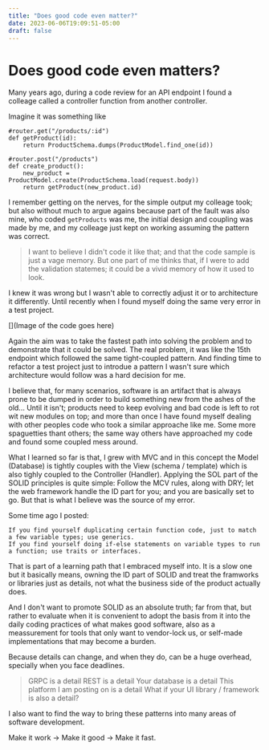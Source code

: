```yaml
---
title: "Does good code even matter?"
date: 2023-06-06T19:09:51-05:00
draft: false
---
```


# Does good code even matters?

Many years ago, during a code review for an API endpoint I found a colleage called a controller function from another
controller.

Imagine it was something like

```
#router.get("/products/:id")
def getProduct(id):
    return ProductSchema.dumps(ProductModel.find_one(id))

#router.post("/products")
def create_product():
    new_product = ProductModel.create(ProductSchema.load(request.body))
    return getProduct(new_product.id)
```

I remember getting on the nerves, for the simple output my colleage took; but also without much to argue agains because
part of the fault was also mine, who coded `getProducts` was me, the initial design and coupling was made by me,
and my colleage just kept on working assuming the pattern was correct.

> I want to believe I didn't code it like that; and that the code sample is just a vage memory.
> But one part of me thinks that, if I were to add the validation statemes; it could be a vivid memory of how it used to look.

I knew it was wrong but I wasn't able to correctly adjust it or to architecture it differently. Until recently when I
found myself doing the same very error in a test project.

[](Image of the code goes here)

Again the aim was to take the fastest path into solving the problem and to demonstrate that it could be solved. The real problem,
it was like the 15th endpoint which followed the same tight-coupled pattern. And finding time to refactor a test project
just to introdue a pattern I wasn't sure which architecture would follow was a hard decision for me.

I believe that, for many scenarios, software is an artifact that is always prone to be dumped in order to build something
new from the ashes of the old... Until it isn't; products need to keep evolving and bad code is left to rot wit new modules on top;
and more than once I have found myself dealing with other peoples code who took a similar approache like me. Some more spaguetties thant others;
the same way others have approached my code and found some coupled mess around.

What I learned so far is that, I grew with MVC and in this concept the Model (Database) is tightly couples with the
View (schema / template) which is also tighly coupled to the Controller (Handler). Applying the SOL part of the SOLID
principles is quite simple: Follow the MCV rules, along with DRY; let the web framework handle the ID part for you;
and you are basically set to go. But that is what I believe was the source of my error.

Some time ago I posted:

```
If you find yourself duplicating certain function code, just to match a few variable types; use generics.
If you find yourself doing if-else statements on variable types to run a function; use traits or interfaces.
```

That is part of a learning path that I embraced myself into. It is a slow one but it basically means, owning the ID
part of SOLID and treat the framworks or libraries just as details, not what the business side of the product actually does.

And I don't want to promote SOLID as an absolute truth; far from that, but rather to evaluate when it is convenient to adopt
the basis from it into the daily coding practices of what makes good software, also as a meassurement for tools that
only want to vendor-lock us, or self-made implementations that may become a burden.

Because details can change, and when they do, can be a huge overhead, specially when you face deadlines.

> GRPC is a detail
> REST is a detail
> Your database is a detail
> This platform I am posting on is a detail
> What if your UI library / framework is also a detail?

I also want to find the way to bring these patterns into many areas of software development.

Make it work -> Make it good -> Make it fast.
